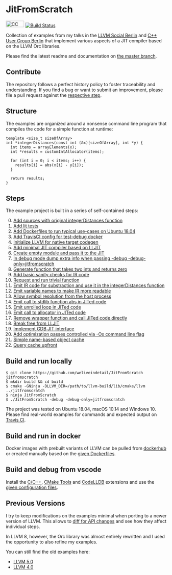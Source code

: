# JitFromScratch

<a href="https://github.com/weliveindetail/JitFromScratch/blob/master/LICENSE.md"><img src="https://licensebuttons.net/l/by-sa/3.0/88x31.png" alt="CC BY-SA 4.0" width="57" height="20"></a> [![Build Status](https://travis-ci.org/weliveindetail/JitFromScratch.svg?branch=master)](https://travis-ci.org/weliveindetail/JitFromScratch/branches/)

Collection of examples from my talks in the [LLVM Social Berlin](https://www.meetup.com/de-DE/LLVM-Social-Berlin/) and [C++ User Group Berlin](https://www.meetup.com/de-DE/berlincplusplus/) that implement various aspects of a JIT compiler based on the LLVM Orc libraries.

Please find the latest readme and documentation on [the master branch](https://github.com/weliveindetail/JitFromScratch).

## Contribute

The repository follows a perfect history policy to foster traceability and understanding. If you find a bug or want to submit an improvement, please file a pull request against the [respective step](
https://github.com/weliveindetail/JitFromScratch/branches/all?query=llvm08/steps/A).

## Structure

The examples are organized around a nonsense command line program that compiles the code for a simple function at runtime:

```
template <size_t sizeOfArray>
int *integerDistances(const int (&x)[sizeOfArray], int *y) {
  int items = arrayElements(x);
  int *results = customIntAllocator(items);

  for (int i = 0; i < items; i++) {
    results[i] = abs(x[i] - y[i]);
  }

  return results;
}
```

## Steps

The example project is built in a series of self-contained steps:

0. [Add sources with original integerDistances function](https://github.com/weliveindetail/JitFromScratch/commit/1e459e7)
1. [Add lit tests](https://github.com/weliveindetail/JitFromScratch/commit/822acce)
2. [Add Dockerfiles to run typical use-cases on Ubuntu 18.04](https://github.com/weliveindetail/JitFromScratch/commit/bafa17e)
3. [Add TravisCI config for test-debug docker](https://github.com/weliveindetail/JitFromScratch/commit/fb5ea32)
4. [Initialize LLVM for native target codegen](https://github.com/weliveindetail/JitFromScratch/commit/9bf5f20)
5. [Add minimal JIT compiler based on LLJIT](https://github.com/weliveindetail/JitFromScratch/commit/58e6fea)
6. [Create empty module and pass it to the JIT](https://github.com/weliveindetail/JitFromScratch/commit/0143437)
7. [In debug mode dump extra info when passing -debug -debug-only=jitfromscratch](https://github.com/weliveindetail/JitFromScratch/commit/ec22b9a)
8. [Generate function that takes two ints and returns zero](https://github.com/weliveindetail/JitFromScratch/commit/3056f11)
9. [Add basic sanity checks for IR code](https://github.com/weliveindetail/JitFromScratch/commit/a8229d0)
10. [Request and run trivial function](https://github.com/weliveindetail/JitFromScratch/commit/afb42bd)
11. [Emit IR code for substraction and use it in the integerDistances function](https://github.com/weliveindetail/JitFromScratch/commit/5a2ff20)
12. [Emit variable names to make IR more readable](https://github.com/weliveindetail/JitFromScratch/commit/8bfbbef)
13. [Allow symbol resolution from the host process](https://github.com/weliveindetail/JitFromScratch/commit/78d8753)
14. [Emit call to stdlib function abs in JITed code](https://github.com/weliveindetail/JitFromScratch/commit/54964d7)
15. [Emit unrolled loop in JITed code](https://github.com/weliveindetail/JitFromScratch/commit/79c608f)
16. [Emit call to allocator in JITed code](https://github.com/weliveindetail/JitFromScratch/commit/a946c44)
17. [Remove wrapper function and call JITed code directly](https://github.com/weliveindetail/JitFromScratch/commit/8b8fcdd)
18. [Break free from LLJIT](https://github.com/weliveindetail/JitFromScratch/commit/98406a6)
19. [Implement GDB JIT interface](https://github.com/weliveindetail/JitFromScratch/commit/4e858ef)
20. [Add optimization passes controlled via -Ox command line flag](https://github.com/weliveindetail/JitFromScratch/commit/f4c7fb5)
21. [Simple name-based object cache](https://github.com/weliveindetail/JitFromScratch/commit/88175b1)
22. [Query cache upfront](https://github.com/weliveindetail/JitFromScratch/commit/95431ab)

## Build and run locally

```
$ git clone https://github.com/weliveindetail/JitFromScratch jitfromscratch
$ mkdir build && cd build
$ cmake -GNinja -DLLVM_DIR=/path/to/llvm-build/lib/cmake/llvm ../jitfromscratch
$ ninja JitFromScratch
$ ./JitFromScratch -debug -debug-only=jitfromscratch
```
The project was tested on Ubuntu 18.04, macOS 10.14 and Windows 10. Please find real-world examples for commands and expected output on [Travis CI](https://travis-ci.org/weliveindetail/JitFromScratch).

## Build and run in docker

Docker images with prebuilt variants of LLVM can be pulled from [dockerhub](https://cloud.docker.com/u/weliveindetail/repository/docker/weliveindetail/jitfromscratch) or created manually based on the [given Dockerfiles](https://github.com/weliveindetail/JitFromScratch/tree/master/docs/docker).

## Build and debug from vscode

Install the [C/C++](https://marketplace.visualstudio.com/items?itemName=ms-vscode.cpptools), [
CMake Tools](https://marketplace.visualstudio.com/items?itemName=vector-of-bool.cmake-tools) and [CodeLLDB](https://marketplace.visualstudio.com/items?itemName=vadimcn.vscode-lldb) extensions and use the [given configuration files](https://github.com/weliveindetail/JitFromScratch/tree/master/docs/vscode).

## Previous Versions

I try to keep modifications on the examples minimal when porting to a newer version of LLVM. This allows to [diff for API changes](https://github.com/weliveindetail/JitFromScratch/tree/master/versions/llvm50#previous-versions) and see how they affect individual steps.

In LLVM 8, however, the Orc library was almost entirely rewritten and I used the opportunity to also refine my examples.

You can still find the old examples here:

* [LLVM 5.0](https://github.com/weliveindetail/JitFromScratch/tree/master/versions/llvm50)
* [LLVM 4.0](https://github.com/weliveindetail/JitFromScratch/tree/master/versions/llvm40)
